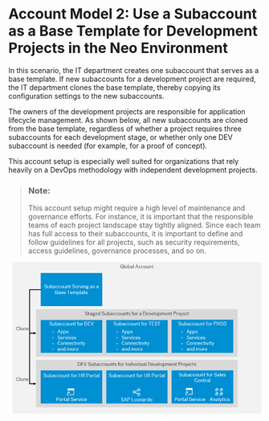 <!-- loiof295f02935dd431fbe966a0159390100 -->

# Account Model 2: Use a Subaccount as a Base Template for Development Projects in the Neo Environment

In this scenario, the IT department creates one subaccount that serves as a base template. If new subaccounts for a development project are required, the IT department clones the base template, thereby copying its configuration settings to the new subaccounts.

The owners of the development projects are responsible for application lifecycle management. As shown below, all new subaccounts are cloned from the base template, regardless of whether a project requires three subaccounts for each development stage, or whether only one DEV subaccount is needed \(for example, for a proof of concept\).

This account setup is especially well suited for organizations that rely heavily on a DevOps methodology with independent development projects.

> ### Note:  
> This account setup might require a high level of maintenance and governance efforts. For instance, it is important that the responsible teams of each project landscape stay tightly aligned. Since each team has full access to their subaccounts, it is important to define and follow guidelines for all projects, such as security requirements, access guidelines, governance processes, and so on.

 ![](../images/sap_cp_lm_account_model_scenarios_3_2b0de68.png) 

